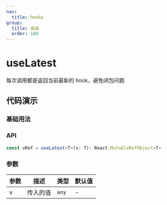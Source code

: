 ```yaml
---
nav:
  title: hooks
group:
  title: 高级
  order: 100
---
```


# useLatest

每次调用都是返回当前最新的 hook，避免闭包问题.
<code src="./demo1.tsx"> </code>

## 代码演示

### 基础用法

<code src="./demo2.tsx"></code>

### API

```typescript
const vRef = useLatest<T>(v: T): React.MutableRefObject<T>
```

### 参数

| 参数 | 描述     | 类型  | 默认值 |
| ---- | -------- | ----- | ------ |
| v    | 传入的值 | `any` | -      |
